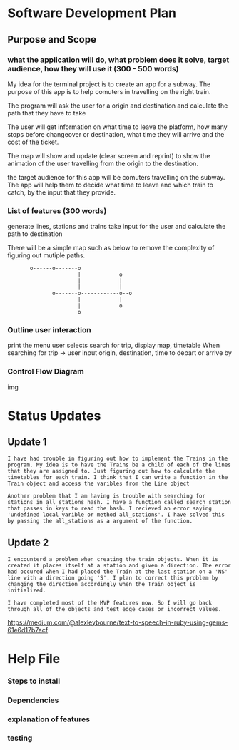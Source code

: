 # Software Development Plan

## Purpose and Scope
### what the application will do, what problem does it solve, target audience, how they will use it (300 - 500 words)

My idea for the terminal project is to create an app for a subway. The purpose of this app is to help comuters in travelling on the right train.

The program will ask the user for a origin and destination and calculate the path that they have to take

The user will get information on what time to leave the platform, how many stops before changeover or destination, what time they will arrive and the cost of the ticket.

The map will show and update (clear screen and reprint) to show the animation of the user travelling from the origin to the destination.

the target audience for this app will be comuters travelling on the subway. The app will help them to decide what time to leave and which train to catch, by the input that they provide.

### List of features (300 words)

generate lines, stations and trains
take input for the user and calculate the path to destination

There will be a simple map such as below to remove the complexity of figuring out mutiple paths.

           o------o-------o
                          |            o
                          |            |
                          |            |
                  o-------o------------o--o
                          |            |
                          |            o
                          o

### Outline user interaction

print the menu
user selects search for trip, display map, timetable
When searching for trip -> user input origin, destination, time to depart or arrive by

### Control Flow Diagram

img


# Status Updates
## Update 1
    I have had trouble in figuring out how to implement the Trains in the program. My idea is to have the Trains be a child of each of the lines that they are assigned to. Just figuring out how to calculate the timetables for each train. I think that I can write a function in the Train object and access the varibles from the Line object

    Another problem that I am having is trouble with searching for stations in all_stations hash. I have a function called search_station that passes in keys to read the hash. I recieved an error saying 'undefined local varible or method all_stations'. I have solved this by passing the all_stations as a argument of the function.

## Update 2

    I encounterd a problem when creating the train objects. When it is created it places itself at a station and given a direction. The error had occured when I had placed the Train at the last station on a 'NS' line with a direction going 'S'. I plan to correct this problem by changing the direction accordingly when the Train object is initialized.

    I have completed most of the MVP features now. So I will go back through all of the objects and test edge cases or incorrect values. 

https://medium.com/@alexleybourne/text-to-speech-in-ruby-using-gems-61e6d17b7acf
# Help File
### Steps to install

### Dependencies

### explanation of features

### testing